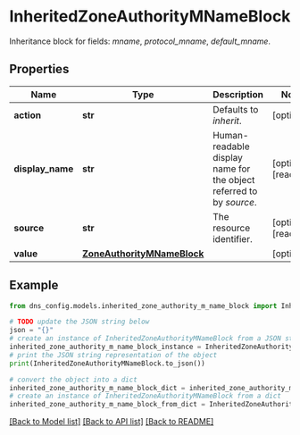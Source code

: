 # InheritedZoneAuthorityMNameBlock

Inheritance block for fields: _mname_, _protocol_mname_, _default_mname_.

## Properties

Name | Type | Description | Notes
------------ | ------------- | ------------- | -------------
**action** | **str** | Defaults to _inherit_. | [optional] 
**display_name** | **str** | Human-readable display name for the object referred to by _source_. | [optional] [readonly] 
**source** | **str** | The resource identifier. | [optional] [readonly] 
**value** | [**ZoneAuthorityMNameBlock**](ZoneAuthorityMNameBlock.md) |  | [optional] 

## Example

```python
from dns_config.models.inherited_zone_authority_m_name_block import InheritedZoneAuthorityMNameBlock

# TODO update the JSON string below
json = "{}"
# create an instance of InheritedZoneAuthorityMNameBlock from a JSON string
inherited_zone_authority_m_name_block_instance = InheritedZoneAuthorityMNameBlock.from_json(json)
# print the JSON string representation of the object
print(InheritedZoneAuthorityMNameBlock.to_json())

# convert the object into a dict
inherited_zone_authority_m_name_block_dict = inherited_zone_authority_m_name_block_instance.to_dict()
# create an instance of InheritedZoneAuthorityMNameBlock from a dict
inherited_zone_authority_m_name_block_from_dict = InheritedZoneAuthorityMNameBlock.from_dict(inherited_zone_authority_m_name_block_dict)
```
[[Back to Model list]](../README.md#documentation-for-models) [[Back to API list]](../README.md#documentation-for-api-endpoints) [[Back to README]](../README.md)


